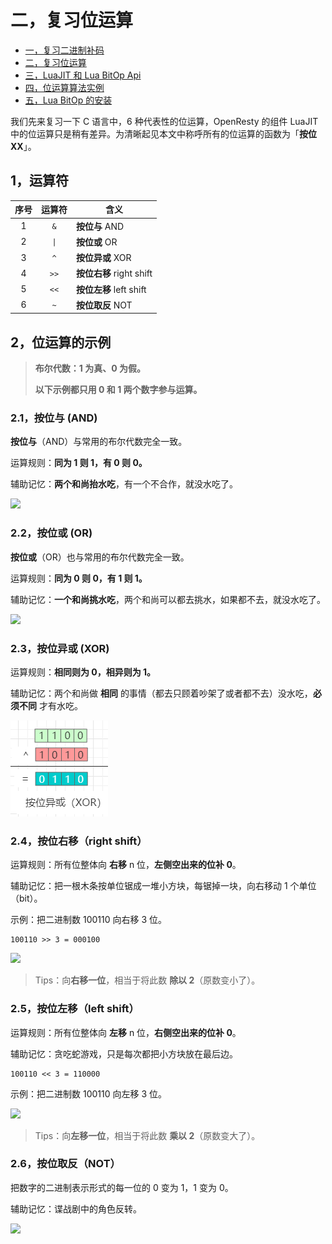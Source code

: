 # 二，复习位运算

- [一，复习二进制补码](./bit_two's_complement.md)
- [二，复习位运算](./bit_operations_review.md)
- [三，LuaJIT 和 Lua BitOp Api](./bit_LuaJIT_BitOp_Api.md)
- [四，位运算算法实例](./bit_bitwise_operation_example.md)
- [五，Lua BitOp 的安装](./bit_bitop_installation.md)

我们先来复习一下 C 语言中，6 种代表性的位运算，OpenResty 的组件 LuaJIT 中的位运算只是稍有差异。为清晰起见本文中称呼所有的位运算的函数为「**按位 XX**」。

## 1，运算符
| 序号 | 运算符 | 含义 |
|:----:|:----:|----|
| 1 | `&` | **按位与** AND |
| 2 | `\|` | **按位或** OR |
| 3 | `^` | **按位异或** XOR |
| 4 | `>>` | **按位右移** right shift |
| 5 | `<<` | **按位左移** left shift |
| 6 | `~` |  **按位取反** NOT |

## 2，位运算的示例

> **布尔代数：1 为真、0 为假。**
>
> **以下示例都只用 0 和 1 两个数字参与运算。**

### 2.1，**按位与** (AND)
**按位与**（AND）与常用的布尔代数完全一致。

运算规则：**同为 1 则 1，有 0 则 0。**

辅助记忆：**两个和尚抬水吃**，有一个不合作，就没水吃了。

![](../images/bit_band.png)

### 2.2，**按位或** (OR)
**按位或**（OR）也与常用的布尔代数完全一致。

运算规则：**同为 0 则 0，有 1 则 1。**

辅助记忆：**一个和尚挑水吃**，两个和尚可以都去挑水，如果都不去，就没水吃了。

![](../images/bit_bor.png)

### 2.3，**按位异或** (XOR)

运算规则：**相同则为 0，相异则为 1。**

辅助记忆：两个和尚做 **相同** 的事情（都去只顾着吵架了或者都不去）没水吃，**必须不同** 才有水吃。

![](../images/bit_bxor.png)

### 2.4，**按位右移**（right shift）
运算规则：所有位整体向 **右移**  n 位，**左侧空出来的位补 0**。

辅助记忆：把一根木条按单位锯成一堆小方块，每锯掉一块，向右移动 1 个单位（bit）。

示例：把二进制数 100110 向右移 3 位。
```
100110 >> 3 = 000100
```

![](../images/bit_rshift.png)

> Tips：向**右移一位**，相当于将此数 **除以 2**（原数变小了）。

### 2.5，**按位左移**（left shift）
运算规则：所有位整体向 **左移** n 位，**右侧空出来的位补 0**。

辅助记忆：贪吃蛇游戏，只是每次都把小方块放在最后边。
```
100110 << 3 = 110000
```
示例：把二进制数 100110 向左移 3 位。

![](../images/bit_lshift.png)

> Tips：向**左移一位**，相当于将此数 **乘以 2**（原数变大了）。

### 2.6，**按位取反**（NOT）
把数字的二进制表示形式的每一位的 0 变为 1，1 变为 0。

辅助记忆：谍战剧中的角色反转。

![](../images/bit_bnot.png)

